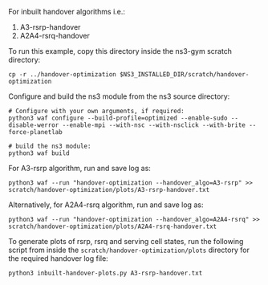 For inbuilt handover algorithms i.e.:

1. A3-rsrp-handover
2. A2A4-rsrq-handover

To run this example, copy this directory inside the ns3-gym scratch directory:
```
cp -r ../handover-optimization $NS3_INSTALLED_DIR/scratch/handover-optimization
```

Configure and build the ns3 module from the ns3 source directory:
```
# Configure with your own arguments, if required:
python3 waf configure --build-profile=optimized --enable-sudo --disable-werror --enable-mpi --with-nsc --with-nsclick --with-brite --force-planetlab

# build the ns3 module:
python3 waf build
```


For A3-rsrp algorithm, run and save log as:
```
python3 waf --run "handover-optimization --handover_algo=A3-rsrp" >> scratch/handover-optimization/plots/A3-rsrp-handover.txt
```

Alternatively, for A2A4-rsrq algorithm, run and save log as:
```
python3 waf --run "handover-optimization --handover_algo=A2A4-rsrq" >> scratch/handover-optimization/plots/A2A4-rsrq-handover.txt
```

To generate plots of rsrp, rsrq and serving cell states, run the following script from inside the `scratch/handover-optimization/plots` directory for the required handover log file:
```
python3 inbuilt-handover-plots.py A3-rsrp-handover.txt
```